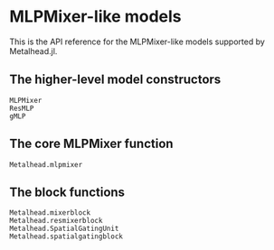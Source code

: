 # MLPMixer-like models

This is the API reference for the MLPMixer-like models supported by Metalhead.jl.

## The higher-level model constructors

```@docs
MLPMixer
ResMLP
gMLP
```

## The core MLPMixer function

```@docs
Metalhead.mlpmixer
```

## The block functions

```@docs
Metalhead.mixerblock
Metalhead.resmixerblock
Metalhead.SpatialGatingUnit
Metalhead.spatialgatingblock
```